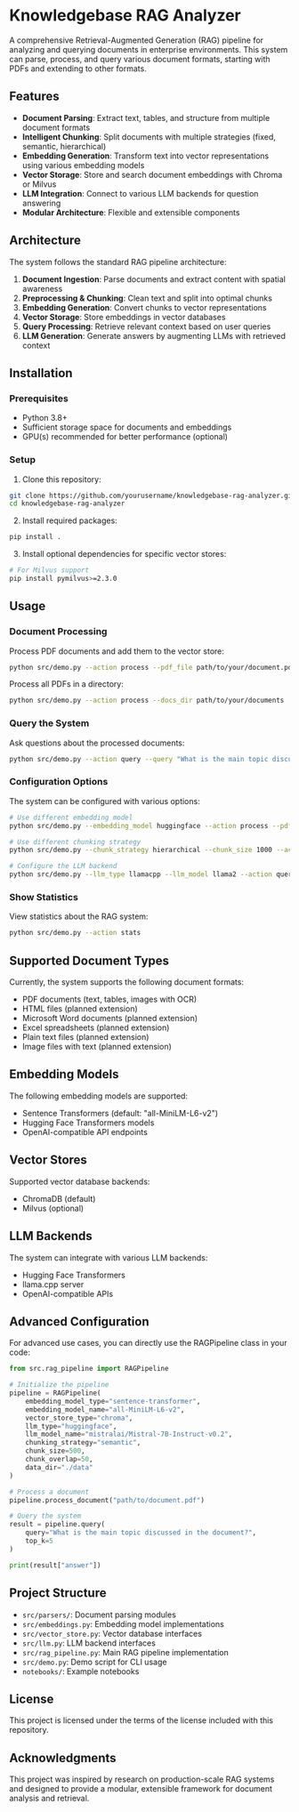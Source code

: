 # Knowledgebase RAG Analyzer

A comprehensive Retrieval-Augmented Generation (RAG) pipeline for analyzing and querying documents in enterprise environments. This system can parse, process, and query various document formats, starting with PDFs and extending to other formats.

## Features

- **Document Parsing**: Extract text, tables, and structure from multiple document formats
- **Intelligent Chunking**: Split documents with multiple strategies (fixed, semantic, hierarchical)
- **Embedding Generation**: Transform text into vector representations using various embedding models
- **Vector Storage**: Store and search document embeddings with Chroma or Milvus
- **LLM Integration**: Connect to various LLM backends for question answering
- **Modular Architecture**: Flexible and extensible components

## Architecture

The system follows the standard RAG pipeline architecture:

1. **Document Ingestion**: Parse documents and extract content with spatial awareness
2. **Preprocessing & Chunking**: Clean text and split into optimal chunks
3. **Embedding Generation**: Convert chunks to vector representations
4. **Vector Storage**: Store embeddings in vector databases
5. **Query Processing**: Retrieve relevant context based on user queries
6. **LLM Generation**: Generate answers by augmenting LLMs with retrieved context

## Installation

### Prerequisites

- Python 3.8+
- Sufficient storage space for documents and embeddings
- GPU(s) recommended for better performance (optional)

### Setup

1. Clone this repository:

```bash
git clone https://github.com/yourusername/knowledgebase-rag-analyzer.git
cd knowledgebase-rag-analyzer
```

2. Install required packages:

```bash
pip install .
```

3. Install optional dependencies for specific vector stores:

```bash
# For Milvus support
pip install pymilvus>=2.3.0
```

## Usage

### Document Processing

Process PDF documents and add them to the vector store:

```bash
python src/demo.py --action process --pdf_file path/to/your/document.pdf
```

Process all PDFs in a directory:

```bash
python src/demo.py --action process --docs_dir path/to/your/documents
```

### Query the System

Ask questions about the processed documents:

```bash
python src/demo.py --action query --query "What is the main topic discussed in the documents?"
```

### Configuration Options

The system can be configured with various options:

```bash
# Use different embedding model
python src/demo.py --embedding_model huggingface --action process --pdf_file document.pdf

# Use different chunking strategy
python src/demo.py --chunk_strategy hierarchical --chunk_size 1000 --action process --pdf_file document.pdf

# Configure the LLM backend
python src/demo.py --llm_type llamacpp --llm_model llama2 --action query --query "Summarize the key points"
```

### Show Statistics

View statistics about the RAG system:

```bash
python src/demo.py --action stats
```

## Supported Document Types

Currently, the system supports the following document formats:

- PDF documents (text, tables, images with OCR)
- HTML files (planned extension)
- Microsoft Word documents (planned extension)
- Excel spreadsheets (planned extension)
- Plain text files (planned extension)
- Image files with text (planned extension)

## Embedding Models

The following embedding models are supported:

- Sentence Transformers (default: "all-MiniLM-L6-v2")
- Hugging Face Transformers models
- OpenAI-compatible API endpoints

## Vector Stores

Supported vector database backends:

- ChromaDB (default)
- Milvus (optional)

## LLM Backends

The system can integrate with various LLM backends:

- Hugging Face Transformers
- llama.cpp server
- OpenAI-compatible APIs

## Advanced Configuration

For advanced use cases, you can directly use the RAGPipeline class in your code:

```python
from src.rag_pipeline import RAGPipeline

# Initialize the pipeline
pipeline = RAGPipeline(
    embedding_model_type="sentence-transformer",
    embedding_model_name="all-MiniLM-L6-v2",
    vector_store_type="chroma",
    llm_type="huggingface",
    llm_model_name="mistralai/Mistral-7B-Instruct-v0.2",
    chunking_strategy="semantic",
    chunk_size=500,
    chunk_overlap=50,
    data_dir="./data"
)

# Process a document
pipeline.process_document("path/to/document.pdf")

# Query the system
result = pipeline.query(
    query="What is the main topic discussed in the document?",
    top_k=5
)

print(result["answer"])
```

## Project Structure

- `src/parsers/`: Document parsing modules
- `src/embeddings.py`: Embedding model implementations
- `src/vector_store.py`: Vector database interfaces
- `src/llm.py`: LLM backend interfaces
- `src/rag_pipeline.py`: Main RAG pipeline implementation
- `src/demo.py`: Demo script for CLI usage
- `notebooks/`: Example notebooks

## License

This project is licensed under the terms of the license included with this repository.

## Acknowledgments

This project was inspired by research on production-scale RAG systems and designed to provide a modular, extensible framework for document analysis and retrieval.

